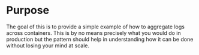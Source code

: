 # Purpose
The goal of this is to provide a simple example of how to aggregate logs across containers.
This is by no means precisely what you would do in production but the pattern should help in understanding how it can be done without losing your mind at scale.
